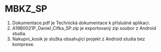 # MBKZ_SP
  1. Dokumentace.pdf je Technická dokumentace k příslušné aplikaci.
  2. A19B0021P_Daniel_Cífka_SP.zip je exportovaný zip soubor z Android studia.
  3. Nakupni_kosik je složka obsahující projekt z Android studia bez komprese.
